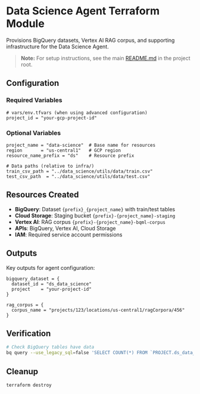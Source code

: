 # Data Science Agent Terraform Module

Provisions BigQuery datasets, Vertex AI RAG corpus, and supporting infrastructure for the Data Science Agent.

> **Note:** For setup instructions, see the main [README.md](../README.md#setup-and-installation) in the project root.

## Configuration

### Required Variables

```hcl
# vars/env.tfvars (when using advanced configuration)
project_id = "your-gcp-project-id"
```

### Optional Variables

```hcl
project_name = "data-science"  # Base name for resources
region       = "us-central1"   # GCP region
resource_name_prefix = "ds"    # Resource prefix

# Data paths (relative to infra/)
train_csv_path = "../data_science/utils/data/train.csv"
test_csv_path  = "../data_science/utils/data/test.csv"
```

## Resources Created

- **BigQuery**: Dataset `{prefix}_{project_name}` with train/test tables
- **Cloud Storage**: Staging bucket `{prefix}-{project_name}-staging`
- **Vertex AI**: RAG corpus `{prefix}-{project_name}-bqml-corpus`
- **APIs**: BigQuery, Vertex AI, Cloud Storage
- **IAM**: Required service account permissions

## Outputs

Key outputs for agent configuration:

```hcl
bigquery_dataset = {
  dataset_id = "ds_data_science"
  project    = "your-project-id"
}

rag_corpus = {
  corpus_name = "projects/123/locations/us-central1/ragCorpora/456"
}
```

## Verification

```bash
# Check BigQuery tables have data
bq query --use_legacy_sql=false 'SELECT COUNT(*) FROM `PROJECT.ds_data_science.train`'
```

## Cleanup

```bash
terraform destroy
```